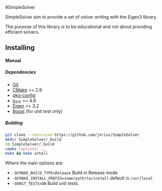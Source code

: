 #SimpleSolver

SimpleSolver aim to provide a set of solver writing with the Eigen3 library.

The purpose of this library is to be educational and not about providing efficient solvers.

## Installing

#### Manual

##### Dependencies

 * [Git]()
 * [CMake]() >= 2.8
 * [pkg-config]()
 * [g++]() >= 4.8
 * [Eigen](http://eigen.tuxfamily.org/index.php?title=Main_Page) >= 3.2
 * [Boost](http://www.boost.org/doc/libs/1_58_0/more/getting_started/unix-variants.html) (for unit test only)

##### Building

```sh
git clone --recursive https://github.com/jorisv/SimpleSolver
mkdir SimpleSolver/_build
cd SimpleSolver/_build
cmake [options] ..
make && make intall
```

Where the main options are:

 * `-DCMAKE_BUIlD_TYPE=Release` Build in Release mode
 * `-DCMAKE_INSTALL_PREFIX=some/path/to/install` default is `/usr/local`
 * `-DUNIT_TESTS=ON` Build unit tests.

